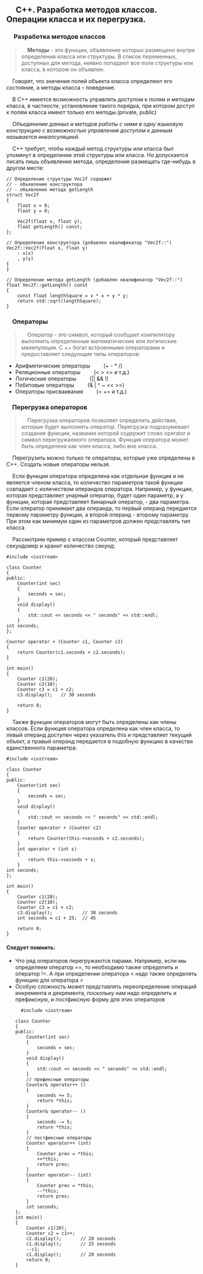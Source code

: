 ## &nbsp;&nbsp;&nbsp;&nbsp; С++. Разработка методов классов. Операции класса и их перегрузка.
### &nbsp;&nbsp;&nbsp;&nbsp; Разработка методов классов
>&nbsp;&nbsp;&nbsp;&nbsp;**Методы** - это функции, объявление которых размещено внутри определения класса или структуры. В список переменных, доступных для метода, неявно попадают все поля структуры или класса, в котором он объявлен.  

&nbsp;&nbsp;&nbsp;&nbsp;Говорят, что значения полей объекта класса определяют его состояние, а методы класса – поведение.   

&nbsp;&nbsp;&nbsp;&nbsp;В С++ имеется возможность управлять доступом к полям и методам класса, в частности, установление такого порядка, при котором доступ к полям класса имеют только его методы.(private, public)  

&nbsp;&nbsp;&nbsp;&nbsp;*Объединение данных и методов работы с ними в одну языковую конструкцию с возможностью управления доступом к данным называется инкапсуляцией.*  

&nbsp;&nbsp;&nbsp;&nbsp;C++ требует, чтобы каждый метод структуры или класса был упомянут в определении этой структуры или класса. Но допускается писать лишь объявление метода, определение размещать где-нибудь в другом месте:
```
// Определение структуры Vec2f содержит
// - объявление конструктора
// - объявление метода getLength
struct Vec2f
{
    float x = 0;
    float y = 0;

    Vec2f(float x, float y);
    float getLength() const;
};

// Определение конструктора (добавлен квалификатор "Vec2f::")
Vec2f::Vec2f(float x, float y)
    : x(x)
    , y(y)
{
}

// Определение метода getLength (добавлен квалификатор "Vec2f::")
float Vec2f::getLength() const
{
    const float lengthSquare = x * x + y * y;
    return std::sqrt(lengthSquare);
}
```
### &nbsp;&nbsp;&nbsp;&nbsp;Операторы
>&nbsp;&nbsp;&nbsp;&nbsp;Оператор - это символ, который сообщает компилятору выполнить определенные математические или логические манипуляции. C ++ богат встроенными операторами и предоставляет следующие типы операторов:
+ Арифметические операторы&nbsp;&nbsp;&nbsp;&nbsp;&nbsp;&nbsp;&nbsp;&nbsp; (+ - * /)
+ Реляционные операторы&nbsp;&nbsp;&nbsp;&nbsp;&nbsp;&nbsp;&nbsp;&nbsp; (< > <= и т.д.)
+ Логические операторы&nbsp;&nbsp;&nbsp;&nbsp;&nbsp;&nbsp;&nbsp;&nbsp; (|| && !)
+ Побитовые операторы&nbsp;&nbsp;&nbsp;&nbsp;&nbsp;&nbsp;&nbsp;&nbsp; (& | ^ ~  << >>)  
+ Операторы присваивания&nbsp;&nbsp;&nbsp;&nbsp;&nbsp;&nbsp;&nbsp;&nbsp; (= += и т.д.)  
### &nbsp;&nbsp;&nbsp;&nbsp;Перегрузка операторов
>&nbsp;&nbsp;&nbsp;&nbsp;Перегрузка операторов позволяет определить действия, которые будет выполнять оператор. Перегрузка подразумевает создание функции, название которой содержит слово operator и символ перегружаемого оператора. Функция оператора может быть определена как член класса, либо вне класса.  

&nbsp;&nbsp;&nbsp;&nbsp;Перегрузить можно только те операторы, которые уже определены в C++. Создать новые операторы нельзя.  

&nbsp;&nbsp;&nbsp;&nbsp;Если функция оператора определена как отдельная функция и не является членом класса, то количество параметров такой функции совпадает с количеством операндов оператора. Например, у функции, которая представляет унарный оператор, будет один параметр, а у функции, которая представляет бинарный оператор, - два параметра. Если оператор принимает два операнда, то первый операнд передается первому параметру функции, а второй операнд - второму параметру. При этом как минимум один из параметров должен представлять тип класса   

&nbsp;&nbsp;&nbsp;&nbsp;Рассмотрим пример с классом Counter, который представляет секундомер и хранит количество секунд:  

```
#include <iostream>
 
class Counter
{
public:
    Counter(int sec)
    {
        seconds = sec;
    }
    void display() 
    {
        std::cout << seconds << " seconds" << std::endl;
    }
int seconds;
};
 
Counter operator + (Counter c1, Counter c2)
{
    return Counter(c1.seconds + c2.seconds);
}
 
int main()
{
    Counter c1(20);
    Counter c2(10);
    Counter c3 = c1 + c2;
    c3.display();   // 30 seconds
     
    return 0;
}
```
&nbsp;&nbsp;&nbsp;&nbsp;Также функции операторов могут быть определены как члены классов. Если функция оператора определена как член класса, то левый операнд доступен через указатель this и представляет текущий объект, а правый операнд передается в подобную функцию в качестве единственного параметра:  
```
#include <iostream>
 
class Counter
{
public:
    Counter(int sec)
    {
        seconds = sec;
    }
    void display() 
    {
        std::cout << seconds << " seconds" << std::endl;
    }
    Counter operator + (Counter c2)
    {
        return Counter(this->seconds + c2.seconds);
    }
    int operator + (int s)
    {
        return this->seconds + s;
    }
int seconds;
};
 
int main()
{
    Counter c1(20);
    Counter c2(10);
    Counter c3 = c1 + c2;
    c3.display();           // 30 seconds
    int seconds = c1 + 25;  // 45
     
    return 0;
}
```
#### Следует помнить:
- Что ряд операторов перегружаются парами. Например, если мы определяем оператор ==, то необходимо также определить и оператор !=. А при определении оператора < надо также определять функцию для оператора >  
- Особую сложность может представлять переопределение операций инкремента и декремента, поскольку нам надо определить и префиксную, и постфиксную форму для этих операторов 
    ```
      #include <iostream>
     
    class Counter
    {
    public:
        Counter(int sec)
        {
            seconds = sec;
        }
        void display() 
        {
            std::cout << seconds << " seconds" << std::endl;
        }
        // префиксные операторы
        Counter& operator++ ()
        {
            seconds += 5;
            return *this;
        }
        Counter& operator-- ()
        {
            seconds -= 5;
            return *this;
        }
        // постфиксные операторы
        Counter operator++ (int)
        {
            Counter prev = *this;
            ++*this;
            return prev;
        }
        Counter operator-- (int)
        {
            Counter prev = *this;
            --*this;
            return prev;
        }
        int seconds;
    };
    int main()
    {
        Counter c1(20);
        Counter c2 = c1++;
        c2.display();       // 20 seconds
        c1.display();       // 25 seconds
        --c1;
        c1.display();       // 20 seconds
        return 0;
    }
    ```
